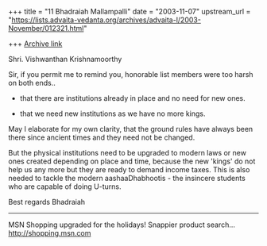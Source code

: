 +++
title = "11 Bhadraiah Mallampalli"
date = "2003-11-07"
upstream_url = "https://lists.advaita-vedanta.org/archives/advaita-l/2003-November/012321.html"

+++
[Archive link](https://lists.advaita-vedanta.org/archives/advaita-l/2003-November/012321.html)

Shri. Vishwanthan Krishnamoorthy

Sir, if you permit me to remind you, honorable list members were too harsh 
on both ends..

- that there are institutions already in place and no need for new ones.

- that we need new institutions as we have no more kings.

May I elaborate for my own clarity, that the ground rules have always been 
there since ancient times and they need not be changed.

But the physical institutions need to be upgraded to modern laws or new ones 
created depending on place and time, because the new 'kings' do not help us 
any more but they are ready to demand income taxes. This is also needed to 
tackle the modern aashaaDhabhootis - the insincere students who are capable 
of doing U-turns.

Best regards
Bhadraiah

_________________________________________________________________
MSN Shopping upgraded for the holidays!  Snappier product search... 
http://shopping.msn.com

